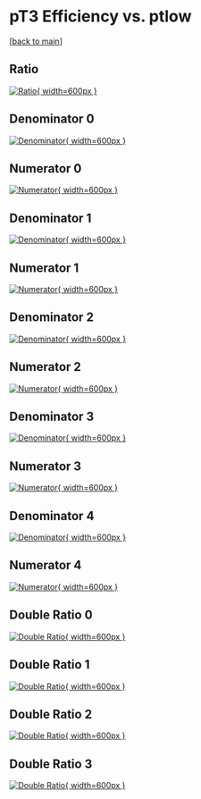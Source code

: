 # pT3 Efficiency vs. ptlow

[[back to main](./)]



## Ratio

[![Ratio](../mtv/var/pT3_base_211_0_eff_ptlow.png){ width=600px }](../mtv/var/pT3_base_211_0_eff_ptlow.pdf)

## Denominator 0

[![Denominator](../mtv/den/pT3_base_211_0_eff_ptlow_den0.png){ width=600px }](../mtv/den/pT3_base_211_0_eff_ptlow_den0.pdf)

## Numerator 0

[![Numerator](../mtv/num/pT3_base_211_0_eff_ptlow_num0.png){ width=600px }](../mtv/num/pT3_base_211_0_eff_ptlow_num0.pdf)

## Denominator 1

[![Denominator](../mtv/den/pT3_base_211_0_eff_ptlow_den1.png){ width=600px }](../mtv/den/pT3_base_211_0_eff_ptlow_den1.pdf)

## Numerator 1

[![Numerator](../mtv/num/pT3_base_211_0_eff_ptlow_num1.png){ width=600px }](../mtv/num/pT3_base_211_0_eff_ptlow_num1.pdf)

## Denominator 2

[![Denominator](../mtv/den/pT3_base_211_0_eff_ptlow_den2.png){ width=600px }](../mtv/den/pT3_base_211_0_eff_ptlow_den2.pdf)

## Numerator 2

[![Numerator](../mtv/num/pT3_base_211_0_eff_ptlow_num2.png){ width=600px }](../mtv/num/pT3_base_211_0_eff_ptlow_num2.pdf)

## Denominator 3

[![Denominator](../mtv/den/pT3_base_211_0_eff_ptlow_den3.png){ width=600px }](../mtv/den/pT3_base_211_0_eff_ptlow_den3.pdf)

## Numerator 3

[![Numerator](../mtv/num/pT3_base_211_0_eff_ptlow_num3.png){ width=600px }](../mtv/num/pT3_base_211_0_eff_ptlow_num3.pdf)

## Denominator 4

[![Denominator](../mtv/den/pT3_base_211_0_eff_ptlow_den4.png){ width=600px }](../mtv/den/pT3_base_211_0_eff_ptlow_den4.pdf)

## Numerator 4

[![Numerator](../mtv/num/pT3_base_211_0_eff_ptlow_num4.png){ width=600px }](../mtv/num/pT3_base_211_0_eff_ptlow_num4.pdf)

## Double Ratio 0

[![Double Ratio](../mtv/ratio/pT3_base_211_0_eff_ptlow_ratio0.png){ width=600px }](../mtv/ratio/pT3_base_211_0_eff_ptlow_ratio0.pdf)

## Double Ratio 1

[![Double Ratio](../mtv/ratio/pT3_base_211_0_eff_ptlow_ratio1.png){ width=600px }](../mtv/ratio/pT3_base_211_0_eff_ptlow_ratio1.pdf)

## Double Ratio 2

[![Double Ratio](../mtv/ratio/pT3_base_211_0_eff_ptlow_ratio2.png){ width=600px }](../mtv/ratio/pT3_base_211_0_eff_ptlow_ratio2.pdf)

## Double Ratio 3

[![Double Ratio](../mtv/ratio/pT3_base_211_0_eff_ptlow_ratio3.png){ width=600px }](../mtv/ratio/pT3_base_211_0_eff_ptlow_ratio3.pdf)

